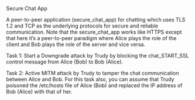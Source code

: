 Secure Chat App

A peer-to-peer application (secure_chat_app) for chatting which uses TLS 1.2 and TCP as the underlying protocols for secure and reliable communication.  Note that the secure_chat_app works like HTTPS except that here it’s a peer-to-peer paradigm where Alice plays the role of the client and Bob plays the role of the server and vice versa.

Task 1: Start a Downgrade attack by Trudy by blocking the chat_START_SSL control message from Alice (Bob) to Bob (Alice). 

Task 2: Active MITM attack by Trudy to tamper the chat communication between Alice and Bob. For this task also, you can assume that Trudy poisoned the /etc/hosts file of Alice (Bob) and replaced the IP address of Bob (Alice) with that of her.

